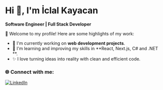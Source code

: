 # Hi 👋, I'm İclal Kayacan
**Software Engineer | Full Stack Developer**

🌟 Welcome to my profile! Here are some highlights of my work:
- 🔭 I'm currently working on **web development projects**.
- 🌱 I'm learning and improving my skills in **React, Next.js, C# and .NET **.
- ✨ I love turning ideas into reality with clean and efficient code.

### 🌐 Connect with me:
[![LinkedIn](https://img.shields.io/badge/-LinkedIn-blue?logo=LinkedIn&logoColor=white&style=for-the-badge)](https://linkedin.com/in/iclal-kayacan-0s5b)

